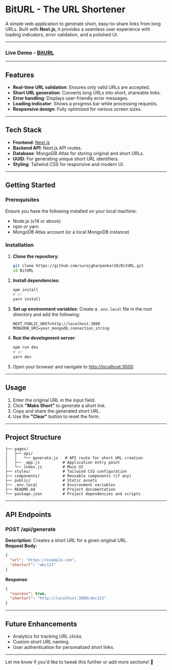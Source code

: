 # **BitURL - The URL Shortener**

A simple web application to generate short, easy-to-share links from long URLs. Built with **Next.js**, it provides a seamless user experience with loading indicators, error validation, and a polished UI.

---
### Live Demo - [BitURL](biturls.vercel.app)
---
## **Features**
- **Real-time URL validation**: Ensures only valid URLs are accepted.
- **Short URL generation**: Converts long URLs into short, shareable links.
- **Error handling**: Displays user-friendly error messages.
- **Loading indicator**: Shows a progress bar while processing requests.
- **Responsive design**: Fully optimized for various screen sizes.

---

## **Tech Stack**
- **Frontend**: [Next.js](https://nextjs.org/)
- **Backend API**: Next.js API routes.
- **Database**: MongoDB Atlas for storing original and short URLs.
- **UUID**: For generating unique short URL identifiers.
- **Styling**: Tailwind CSS for responsive and modern UI.

---

## **Getting Started**

### Prerequisites
Ensure you have the following installed on your local machine:
- Node.js (v14 or above)
- npm or yarn
- MongoDB Atlas account (or a local MongoDB instance)

### Installation
1. **Clone the repository**:
   ```bash
   git clone https://github.com/surajgharpankar28/BitURL.git
   cd BitURL
   ```

2. **Install dependencies**:
   ```bash
   npm install
   # or
   yarn install
   ```

3. **Set up environment variables**:
   Create a `.env.local` file in the root directory and add the following:
   ```env
   NEXT_PUBLIC_HOST=http://localhost:3000
   MONGODB_URI=your_mongodb_connection_string
   ```

4. **Run the development server**:
   ```bash
   npm run dev
   # or
   yarn dev
   ```

5. Open your browser and navigate to [http://localhost:3000](http://localhost:3000).

---

## **Usage**
1. Enter the original URL in the input field.
2. Click **"Make Short"** to generate a short link.
3. Copy and share the generated short URL.
4. Use the **"Clear"** button to reset the form.

---

## **Project Structure**
```
├── pages/
│   ├── api/
│   │   └── generate.js   # API route for short URL creation
│   ├── _app.js          # Application entry point
│   └── index.js         # Main UI
├── styles/              # Tailwind CSS configuration
├── components/          # Reusable components (if any)
├── public/              # Static assets
├── .env.local           # Environment variables
├── README.md            # Project documentation
└── package.json         # Project dependencies and scripts
```

---

## **API Endpoints**

### **POST /api/generate**
**Description**: Creates a short URL for a given original URL.  
**Request Body**:
```json
{
  "url": "https://example.com",
  "shorturl": "abc123"
}
```
**Response**:
```json
{
  "success": true,
  "shorturl": "http://localhost:3000/abc123"
}
```

---

## **Future Enhancements**
- Analytics for tracking URL clicks.
- Custom short URL naming.
- User authentication for personalized short links.


---

Let me know if you'd like to tweak this further or add more sections! 🚀